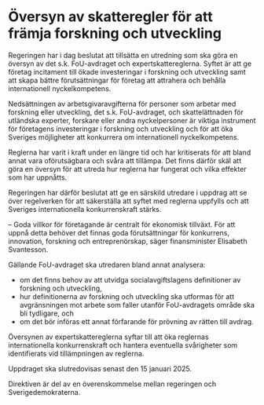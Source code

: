 # Översyn av skatteregler för att främja forskning och utveckling

Regeringen har i dag beslutat att tillsätta en utredning som ska göra en översyn av det s.k. FoU-avdraget och expertskattereglerna. Syftet är att ge företag incitament till ökade investeringar i forskning och utveckling samt att skapa bättre förutsättningar för företag att attrahera och behålla internationell nyckelkompetens.

Nedsättningen av arbetsgivaravgifterna för personer som arbetar med forskning eller utveckling, det s.k. FoU-avdraget, och skattelättnaden för utländska experter, forskare eller andra nyckelpersoner är viktiga instrument för företagens investeringar i forskning och utveckling och för att öka Sveriges möjligheter att konkurrera om internationell nyckelkompetens.

Reglerna har varit i kraft under en längre tid och har kritiserats för att bland annat vara oförutsägbara och svåra att tillämpa. Det finns därför skäl att göra en översyn för att utreda hur reglerna har fungerat och vilka effekter som har uppnåtts.

Regeringen har därför beslutat att ge en särskild utredare i uppdrag att se över regelverken för att säkerställa att syftet med reglerna uppfylls och att Sveriges internationella konkurrenskraft stärks.

– Goda villkor för företagande är centralt för ekonomisk tillväxt. För att uppnå detta behöver det finnas goda förutsättningar för konkurrens, innovation, forskning och entreprenörskap, säger finansminister Elisabeth Svantesson.

Gällande FoU-avdraget ska utredaren bland annat analysera:

* om det finns behov av att utvidga socialavgiftslagens definitioner av forskning och utveckling,
* hur definitionerna av forskning och utveckling ska utformas för att avgränsningen mot arbete som faller utanför FoU-avdragets område ska bli tydligare, och
* om det bör införas ett annat förfarande för prövning av rätten till avdrag.

Översynen av expertskattereglerna syftar till att öka reglernas internationella konkurrenskraft och hantera eventuella svårigheter som identifierats vid tillämpningen av reglerna.

Uppdraget ska slutredovisas senast den 15 januari 2025.

Direktiven är del av en överenskommelse mellan regeringen och Sverigedemokraterna.
